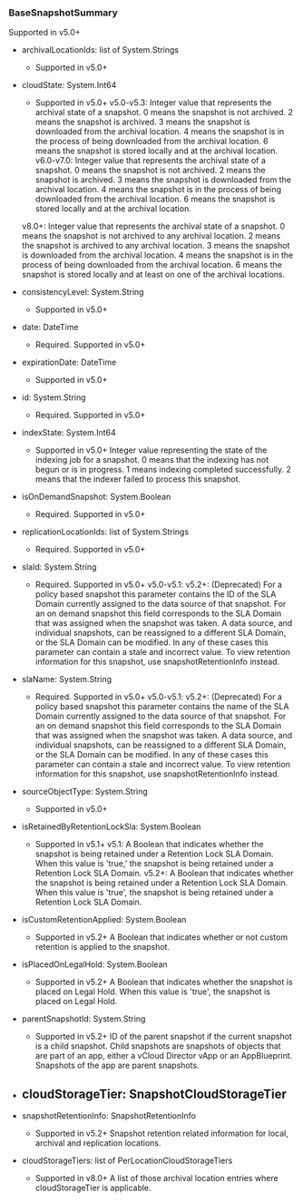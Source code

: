 ### BaseSnapshotSummary
Supported in v5.0+

- archivalLocationIds: list of System.Strings
  - Supported in v5.0+
- cloudState: System.Int64
  - Supported in v5.0+
  v5.0-v5.3: Integer value that represents the archival state of a snapshot. 0 means the snapshot is not archived. 2 means the snapshot is archived. 3 means the snapshot is downloaded from the archival location. 4 means the snapshot is in the process of being downloaded from the archival location. 6 means the snapshot is stored locally and at the archival location.
  v6.0-v7.0: Integer value that represents the archival state of a snapshot. 0 means the snapshot is not archived. 2 means the snapshot is archived. 3 means the snapshot is downloaded from the archival location. 4 means the snapshot is in the process of being downloaded from the archival location. 6 means the snapshot is stored locally and at the archival location.
  
  v8.0+: Integer value that represents the archival state of a snapshot. 0 means the snapshot is not archived to any archival location. 2 means the snapshot is archived to any archival location. 3 means the snapshot is downloaded from the archival location. 4 means the snapshot is in the process of being downloaded from the archival location. 6 means the snapshot is stored locally and at least on one of the archival locations.
- consistencyLevel: System.String
  - Supported in v5.0+
- date: DateTime
  - Required. Supported in v5.0+
- expirationDate: DateTime
  - Supported in v5.0+
- id: System.String
  - Required. Supported in v5.0+
- indexState: System.Int64
  - Supported in v5.0+
  Integer value representing the state of the indexing job for a snapshot. 0 means that the indexing has not begun or is in progress. 1 means indexing completed successfully. 2 means that the indexer failed to process this snapshot.
- isOnDemandSnapshot: System.Boolean
  - Required. Supported in v5.0+
- replicationLocationIds: list of System.Strings
  - Required. Supported in v5.0+
- slaId: System.String
  - Required. Supported in v5.0+
  v5.0-v5.1: 
  v5.2+: (Deprecated) For a policy based snapshot this parameter contains the ID of the SLA Domain currently assigned to the data source of that snapshot. For an on demand snapshot this field corresponds to the SLA Domain that was assigned when the snapshot was taken. A data source, and individual snapshots, can be reassigned to a different SLA Domain, or the SLA Domain can be modified. In any of these cases this parameter can contain a stale and incorrect value. To view retention information for this snapshot, use snapshotRetentionInfo instead.
- slaName: System.String
  - Required. Supported in v5.0+
  v5.0-v5.1: 
  v5.2+: (Deprecated) For a policy based snapshot this parameter contains the name of the SLA Domain currently assigned to the data source of that snapshot. For an on demand snapshot this field corresponds to the SLA Domain that was assigned when the snapshot was taken. A data source, and individual snapshots, can be reassigned to a different SLA Domain, or the SLA Domain can be modified. In any of these cases this parameter can contain a stale and incorrect value. To view retention information for this snapshot, use snapshotRetentionInfo instead.
- sourceObjectType: System.String
  - Supported in v5.0+
- isRetainedByRetentionLockSla: System.Boolean
  - Supported in v5.1+
  v5.1: A Boolean that indicates whether the snapshot is being retained under a Retention Lock SLA Domain. When this value is 'true,' the snapshot is being retained under a Retention Lock SLA Domain.
  v5.2+: A Boolean that indicates whether the snapshot is being retained under a Retention Lock SLA Domain. When this value is 'true', the snapshot is being retained under a Retention Lock SLA Domain.
- isCustomRetentionApplied: System.Boolean
  - Supported in v5.2+
  A Boolean that indicates whether or not custom retention is applied to the snapshot.
- isPlacedOnLegalHold: System.Boolean
  - Supported in v5.2+
  A Boolean that indicates whether the snapshot is placed on Legal Hold. When this value is 'true', the snapshot is placed on Legal Hold.
- parentSnapshotId: System.String
  - Supported in v5.2+
  ID of the parent snapshot if the current snapshot is a child snapshot. Child snapshots are snapshots of objects that are part of an app, either a vCloud Director vApp or an AppBlueprint. Snapshots of the app are parent snapshots.
- cloudStorageTier: SnapshotCloudStorageTier
  - 
- snapshotRetentionInfo: SnapshotRetentionInfo
  - Supported in v5.2+
  Snapshot retention related information for local, archival and replication locations.
- cloudStorageTiers: list of PerLocationCloudStorageTiers
  - Supported in v8.0+
  A list of those archival location entries where cloudStorageTier is applicable.
